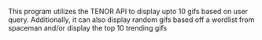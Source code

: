 This program utilizes the TENOR API to display upto 10
gifs based on user query. Additionally, it can also display 
random gifs based off a wordlist from spaceman and/or 
display the top 10 trending gifs